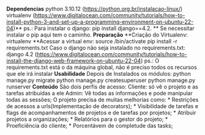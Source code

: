 **Dependencias**
    python 3.10.12 (https://python.org.br/instalacao-linux/)
    virtualenv (https://www.digitalocean.com/community/tutorials/how-to-install-python-3-and-set-up-a-programming-environment-on-ubuntu-22-04)**
    ps.: Para instalar o django: pip install django==4.2.
    ** Se necessitar instalar o pip aqui tem o caminho.
**Preparação**
    **Criação do Virtualenv: virtualenv <nome da virtualenv>
    **Acessar a virtual env: source <nome da virtualenv>/bin/activate
    pip install -r requirements.txt
    Caso o django não seja instalado no requirements.txt: django 4.2 (https://www.digitalocean.com/community/tutorials/how-to-install-the-django-web-framework-on-ubuntu-22-04)
    ps.: O requirements.txt está o da máquina global, não é preciso todos os recursos que ele irá instalar
**Usabilidade**
    Depois de Instalados os módulos: 
    python manage.py migrate
    python manage.py createsuperuser
    python manage.py runserver
**Conteúdo**
    São dois perfis de acesso:
        Cliente: só vê o projeto e as tarefas atribuídas a ele
        Admin: Vê todas as informações e pode manipular todas as sessões;
    O projeto precisa de muitas melhorias como:
     * Restrições de acessos a urls(Implementação de decorators);
     * Visibilidade de tarefas e flags de acompanhamentos de projetos e de tarefas por projetos;
     * Atribuir projetos a organizações;
     * Relatórios para o gestor do projeto;
     * Proeficiência do cliente;
     * Porcentávem de completude das tasks;
